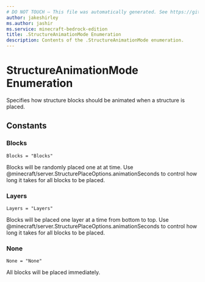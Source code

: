 ```yaml
---
# DO NOT TOUCH — This file was automatically generated. See https://github.com/mojang/minecraftapidocsgenerator to modify descriptions, examples, etc.
author: jakeshirley
ms.author: jashir
ms.service: minecraft-bedrock-edition
title: .StructureAnimationMode Enumeration
description: Contents of the .StructureAnimationMode enumeration.
---
```

# StructureAnimationMode Enumeration

Specifies how structure blocks should be animated when a structure is placed.

## Constants
### **Blocks**
`Blocks = "Blocks"`

Blocks will be randomly placed one at at time. Use @minecraft/server.StructurePlaceOptions.animationSeconds to control how long it takes for all blocks to be placed.
### **Layers**
`Layers = "Layers"`

Blocks will be placed one layer at a time from bottom to top. Use @minecraft/server.StructurePlaceOptions.animationSeconds to control how long it takes for all blocks to be placed.
### **None**
`None = "None"`

All blocks will be placed immediately.
